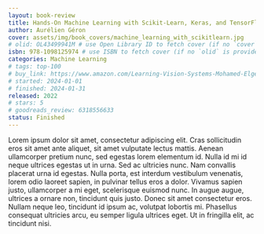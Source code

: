 ```yaml
---
layout: book-review
title: Hands-On Machine Learning with Scikit-Learn, Keras, and TensorFlow
author: Aurélien Géron
cover: assets/img/book_covers/machine_learning_with_scikitlearn.jpg
# olid: OL43499941M # use Open Library ID to fetch cover (if no `cover` is provided)
isbn: 978-1098125974 # use ISBN to fetch cover (if no `olid` is provided, dashes are optional)
categories: Machine Learning
# tags: top-100
# buy_link: https://www.amazon.com/Learning-Vision-Systems-Mohamed-Elgendy/dp/1617296198/ref=sr_1_13?crid=3105CEUTRJPGQ&dib=eyJ2IjoiMSJ9.zCsreI20lLzDABzM8NACxT8R5wNpAHyn8yoWcRFAhU-tUq0xiymPnFAgbPgRQ0DqjlYB6PkeYzHbN0zLi5DsIos1MmO6pNNjuB9tycVSBYil2DCST0cDrrEEDYYGjNQp1ZUoYSYSMw-tdYJwZDHS3rUgmcHAqFVIjnKrHqFU-6Wt9jayimQcDM3GA0qSs-R8CNnii2ScGS0wc7LgQS94JYVV5cDtcsB7HIcbbQVY7N8.40gzMJXtmwvNE9j1ZQ5xboZYqJe0txMkNMVfB7b8Byk&dib_tag=se&keywords=deep+learning+for+computer+vision&qid=1760081248&s=books&sprefix=deep+learning+for+computer+visio%2Cstripbooks-intl-ship%2C331&sr=1-13
# started: 2024-01-01
# finished: 2024-01-31
released: 2022
# stars: 5
# goodreads_review: 6318556633
status: Finished
---
```


Lorem ipsum dolor sit amet, consectetur adipiscing elit. Cras sollicitudin eros sit amet ante aliquet, sit amet vulputate lectus mattis. Aenean ullamcorper pretium nunc, sed egestas lorem elementum id. Nulla id mi id neque ultrices egestas ut in urna. Sed ac ultricies nunc. Nam convallis placerat urna id egestas. Nulla porta, est interdum vestibulum venenatis, lorem odio laoreet sapien, in pulvinar tellus eros a dolor. Vivamus sapien justo, ullamcorper a mi eget, scelerisque euismod nunc. In augue augue, ultrices a ornare non, tincidunt quis justo. Donec sit amet consectetur eros. Nullam neque leo, tincidunt id ipsum ac, volutpat lobortis mi. Phasellus consequat ultricies arcu, eu semper ligula ultrices eget. Ut in fringilla elit, ac tincidunt nisi.